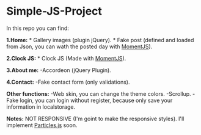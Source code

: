 # Simple-JS-Project

In this repo you can find: 

**1.Home:**
    * Gallery images (plugin jQuery).
    * Fake post (defined and loaded from Json, you can wath the posted day with [MomentJS](https://momentjs.com/)).

**2.Clock JS:**
    * Clock JS (Made with [MomentJS](https://momentjs.com/)).

**3.About me:**
    -Accordeon (jQuery Plugin).

**4.Contact:**
    -Fake contact form (only validations).

**Other functions:**
    -Web skin, you can change the theme colors.
    -Scrollup.
    -Fake login, you can login without register, because only save your information in localstorage.

**Notes:**
    NOT RESPONSIVE (I'm goint to make the responsive styles).
    I'll implement [Particles.js](https://vincentgarreau.com/particles.js/) soon.